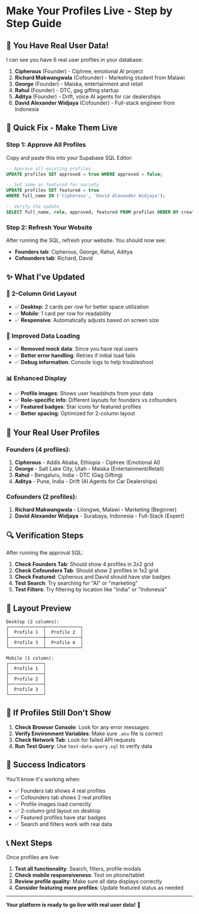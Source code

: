 # Make Your Profiles Live - Step by Step Guide

## 🎯 You Have Real User Data!

I can see you have 6 real user profiles in your database:

1. **Cipherous** (Founder) - Ciphree, emotional AI project
2. **Richard Makwangwala** (Cofounder) - Marketing student from Malawi
3. **George** (Founder) - Maiska, entertainment and retail
4. **Rahul** (Founder) - DTC, gag gifting startup
5. **Aditya** (Founder) - Drift, voice AI agents for car dealerships
6. **David Alexander Widjaya** (Cofounder) - Full-stack engineer from Indonesia

## 🚀 Quick Fix - Make Them Live

### Step 1: Approve All Profiles
Copy and paste this into your Supabase SQL Editor:

```sql
-- Approve all existing profiles
UPDATE profiles SET approved = true WHERE approved = false;

-- Set some as featured for variety
UPDATE profiles SET featured = true 
WHERE full_name IN ('Cipherous', 'David Alexander Widjaya');

-- Verify the update
SELECT full_name, role, approved, featured FROM profiles ORDER BY created_at DESC;
```

### Step 2: Refresh Your Website
After running the SQL, refresh your website. You should now see:
- **Founders tab**: Cipherous, George, Rahul, Aditya
- **Cofounders tab**: Richard, David

## ✨ What I've Updated

### 🎨 **2-Column Grid Layout**
- ✅ **Desktop**: 2 cards per row for better space utilization
- ✅ **Mobile**: 1 card per row for readability
- ✅ **Responsive**: Automatically adjusts based on screen size

### 🔄 **Improved Data Loading**
- ✅ **Removed mock data**: Since you have real users
- ✅ **Better error handling**: Retries if initial load fails
- ✅ **Debug information**: Console logs to help troubleshoot

### 📊 **Enhanced Display**
- ✅ **Profile images**: Shows user headshots from your data
- ✅ **Role-specific info**: Different layouts for founders vs cofounders
- ✅ **Featured badges**: Star icons for featured profiles
- ✅ **Better spacing**: Optimized for 2-column layout

## 🎯 Your Real User Profiles

### Founders (4 profiles):
1. **Cipherous** - Addis Ababa, Ethiopia - Ciphree (Emotional AI)
2. **George** - Salt Lake City, Utah - Maiska (Entertainment/Retail)
3. **Rahul** - Bengaluru, India - DTC (Gag Gifting)
4. **Aditya** - Pune, India - Drift (AI Agents for Car Dealerships)

### Cofounders (2 profiles):
1. **Richard Makwangwala** - Lilongwe, Malawi - Marketing (Beginner)
2. **David Alexander Widjaya** - Surabaya, Indonesia - Full-Stack (Expert)

## 🔍 Verification Steps

After running the approval SQL:

1. **Check Founders Tab**: Should show 4 profiles in 2x2 grid
2. **Check Cofounders Tab**: Should show 2 profiles in 1x2 grid
3. **Check Featured**: Cipherous and David should have star badges
4. **Test Search**: Try searching for "AI" or "marketing"
5. **Test Filters**: Try filtering by location like "India" or "Indonesia"

## 🎨 Layout Preview

```
Desktop (2 columns):
┌─────────────┬─────────────┐
│  Profile 1  │  Profile 2  │
├─────────────┼─────────────┤
│  Profile 3  │  Profile 4  │
└─────────────┴─────────────┘

Mobile (1 column):
┌─────────────┐
│  Profile 1  │
├─────────────┤
│  Profile 2  │
├─────────────┤
│  Profile 3  │
└─────────────┘
```

## 🚨 If Profiles Still Don't Show

1. **Check Browser Console**: Look for any error messages
2. **Verify Environment Variables**: Make sure `.env` file is correct
3. **Check Network Tab**: Look for failed API requests
4. **Run Test Query**: Use `test-data-query.sql` to verify data

## 🎉 Success Indicators

You'll know it's working when:
- ✅ Founders tab shows 4 real profiles
- ✅ Cofounders tab shows 2 real profiles  
- ✅ Profile images load correctly
- ✅ 2-column grid layout on desktop
- ✅ Featured profiles have star badges
- ✅ Search and filters work with real data

## 📞 Next Steps

Once profiles are live:
1. **Test all functionality**: Search, filters, profile modals
2. **Check mobile responsiveness**: Test on phone/tablet
3. **Review profile quality**: Make sure all data displays correctly
4. **Consider featuring more profiles**: Update featured status as needed

---

**Your platform is ready to go live with real user data!** 🚀